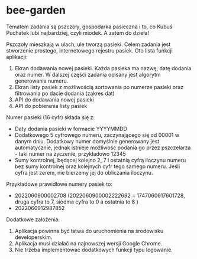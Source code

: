 # bee-garden

Tematem zadania są pszczoły, gospodarka pasieczna i to, co Kubuś Puchatek lubi najbardziej, czyli miodek. A zatem do dzieła!

Pszczoły mieszkają w ulach, ule tworzą pasieki. Celem zadania jest stworzenie prostego, internetowego rejestru pasiek. Oto lista funkcji aplikacji:

1. Ekran dodawania nowej pasieki. Każda pasieka ma nazwę, datę dodania oraz numer. W dalszej części zadania opisany jest algorytm generowania numeru.
2. Ekran listy pasiek z możliwością sortowania po numerze pasieki oraz filtrowania po dacie dodania (zakres dat)
3. API do dodawania nowej pasieki
4. API do pobierania listy pasiek

Numer pasieki (16 cyfr) składa się z:

- Daty dodania pasieki w formacie YYYYMMDD
- Dodatkowego 5 cyfrowego numeru, zaczynającego się od 00001 w danym dniu.
  Dodatkowy numer domyślnie generowany jest automatycznie, jednak istnieje możliwość podania go przez pszczelarza - taki numer na życzenie, przykładowo 12345
- Sumy kontrolnej, będącej kolejno 2, 7 i ostatnią cyfrą iloczynu numeru bez sumy kontrolnej oraz kolejnych cyfr tego samego numeru. Jeśli cyfra jest zerem, nie bierzemy jej do obliczania iloczynu.

Przykładowe prawidłowe numery pasiek to:

- 2022060900002708 (2022060900002*2*2*2*6*9*2 = 1747060617601728, druga cyfra to 7, siódma cyfra to 0 a ostatnia to 8 )
- 2022060912987852

Dodatkowe założenia:

1. Aplikacja powinna być łatwa do uruchomienia na środowisku developerskim.
2. Aplikacja musi działać na najnowszej wersji Google Chrome.
3. Nie trzeba implementować dodatkowych funkcji typu logowanie.
